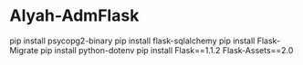 # Alyah-AdmFlask
pip install psycopg2-binary
pip install flask-sqlalchemy
pip install Flask-Migrate
pip install python-dotenv
pip install Flask==1.1.2 Flask-Assets==2.0